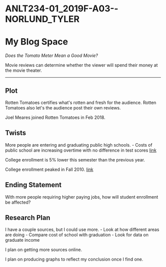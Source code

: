 # ANLT234-01_2019F-A03--NORLUND_TYLER

# My Blog Space 

*Does the Tomato Meter Mean a Good Movie?*

Movie reviews can determine whether the viewer will spend their money at the movie theater.

---

## Plot 

Rotten Tomatoes certifies what's rotten and fresh for the audience. Rotten Tomatoes also let's the audience post their own reviews.





Joel Meares joined Rotten Tomatoes in Feb 2018.


## Twists 

More people are entering and graduating public high schools.
	- Costs of public school are increasing overtime with no difference in test scores [link](https://www.cato.org/blog/public-school-spending-theres-chart)

College enrollment is 5% lower this semester than the previous year. 

College enrollment peaked in Fall 2010. [link](https://nces.ed.gov/fastfacts/display.asp?id=372)

## Ending Statement

With more people requiring higher paying jobs, how will student enrollment be affected?


## Research Plan 

I have a couple sources, but I could use more.
	- Look at how different areas are doing
	- Compare cost of school with graduation
	- Look for data on graduate income

I plan on getting more sources online. 

I plan on producing graphs to reflect my conclusion once I find one.